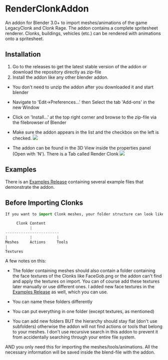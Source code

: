 # RenderClonkAddon
An addon for Blender 3.0+ to import meshes/animations of the game LegacyClonk and Clonk Rage.
The addon contains a complete spritesheet renderer. Clonks, buildings, vehicles (etc.) can be rendered with animations onto a spritesheet.

## Installation
1. Go to the releases to get the latest stable version of the addon
or download the repository directly as zip-file
2. Install the addon like any other blender addon. 
  - You don't need to unzip the addon after you downloaded it and start blender
  - Navigate to 'Edit->Preferences...' then Select the tab 'Add-ons' in the new Window
  - Click on 'Install...' at the top right corner and browse to the zip-file via the filebrowser of Blender
  - Make sure the addon appears in the list and the checkbox on the left is checked.
![](https://github.com/RoboClonk/RenderClonkAddon/TutorialPictures/main/RenderClonkEnabled.png?raw=true)

  - The addon can be found in the 3D View inside the properties panel (Open with 'N'). There is a Tab called Render Clonk
![](https://github.com/RoboClonk/RenderClonkAddon/TutorialPictures/main/AddonTab.png?raw=true)

## Examples

There is an [Examples Release](https://github.com/RoboClonk/RenderClonkAddon/releases/tag/Example) containing several example files that demonstrate the addon.



## Before Importing Clonks
```python
If you want to import Clonk meshes, your folder structure can look like this: 

     Clonk Content
           |
------------------------
|          |           |
Meshes     Actions     Tools
|
Textures
```

A few notes on this:
- The folder containing meshes should also contain a folder containing the face textures of the Clonks like FaceGob.png or the addon can't find and apply the textures on import. You can of course add these textures later manually or use different ones. I added new face textures in the [Examples Release](https://github.com/RoboClonk/RenderClonkAddon/releases/tag/Example) as well, which you can use.

- You can name these folders differently
- You can put everything in one folder (except textures, as mentioned) 
- You can add new folders
BUT the hierarchy should stay flat (don't use subfolders) otherwise the addon will not find actions or tools that belong to your meshes. I don't use recursive search in this addon to prevent it from accidentally searching through your entire file system.

AND you only need this for importing the meshes/tools/animations. All the necessary information will be saved inside the blend-file with the addon.





